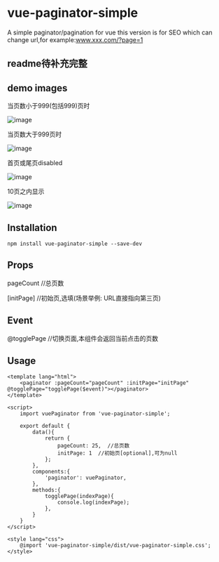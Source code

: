 # vue-paginator-simple
A simple paginator/pagination for vue
this version is for SEO which can change url,for example:www.xxx.com/?page=1

## readme待补充完整
## demo images
当页数小于999(包括999)页时

![image](https://github.com/LouisaNikita/resource/blob/master/vue-paginator-simple-1.png)

当页数大于999页时

![image](https://github.com/LouisaNikita/resource/blob/master/vue-paginator-simple-2.png)

首页或尾页disabled

![image](https://github.com/LouisaNikita/resource/blob/master/vue-paginator-simple-4.png)

10页之内显示

![image](https://github.com/LouisaNikita/resource/blob/master/vue-paginator-simple-3.png)

## Installation

```
npm install vue-paginator-simple --save-dev
```
## Props
pageCount //总页数

[initPage]  //初始页,选填(场景举例: URL直接指向第三页)

## Event
@togglePage  //切换页面,本组件会返回当前点击的页数

## Usage 

```
<template lang="html">
    <paginator :pageCount="pageCount" :initPage="initPage" @togglePage="togglePage($event)"></paginator>
</template>

<script>
    import vuePaginator from 'vue-paginator-simple';

    export default {
        data(){
            return {
                pageCount: 25,  //总页数
                initPage: 1  //初始页[optional],可为null
            };
        },
        components:{
            'paginator': vuePaginator,
        },
        methods:{
            togglePage(indexPage){
                console.log(indexPage);
            },
        }
    }
</script>

<style lang="css">
    @import 'vue-paginator-simple/dist/vue-paginator-simple.css';
</style>
```
